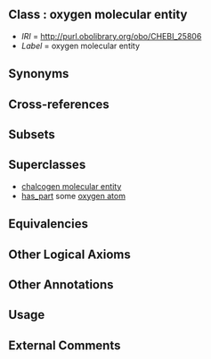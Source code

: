 
## Class : oxygen molecular entity

 * *IRI* = http://purl.obolibrary.org/obo/CHEBI_25806
 * *Label* = oxygen molecular entity

## Synonyms


## Cross-references


## Subsets


## Superclasses

 * [chalcogen molecular entity](../../CHEBI/04/CHEBI_33304.md)
 * [has_part](../../BFO/51/BFO_0000051.md) some [oxygen atom](../../CHEBI/05/CHEBI_25805.md)

## Equivalencies


## Other Logical Axioms


## Other Annotations


## Usage


## External Comments

